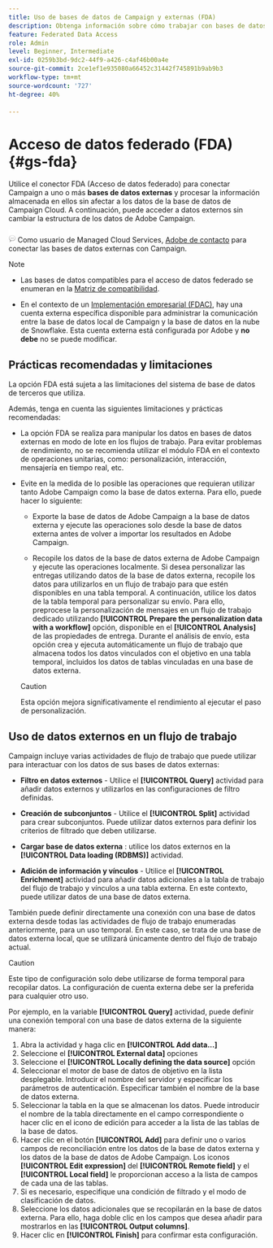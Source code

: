 ```yaml
---
title: Uso de bases de datos de Campaign y externas (FDA)
description: Obtenga información sobre cómo trabajar con bases de datos de Campaign y externas
feature: Federated Data Access
role: Admin
level: Beginner, Intermediate
exl-id: 0259b3bd-9dc2-44f9-a426-c4af46b00a4e
source-git-commit: 2ce1ef1e935080a66452c31442f745891b9ab9b3
workflow-type: tm+mt
source-wordcount: '727'
ht-degree: 40%

---
```


# Acceso de datos federado (FDA){#gs-fda}

Utilice el conector FDA (Acceso de datos federado) para conectar Campaign a uno o más **bases de datos externas** y procesar la información almacenada en ellos sin afectar a los datos de la base de datos de Campaign Cloud. A continuación, puede acceder a datos externos sin cambiar la estructura de los datos de Adobe Campaign.

![](../assets/do-not-localize/speech.png)   Como usuario de Managed Cloud Services, [Adobe de contacto](../start/campaign-faq.md#support) para conectar las bases de datos externas con Campaign.


>[!NOTE]
>
>* Las bases de datos compatibles para el acceso de datos federado se enumeran en la [Matriz de compatibilidad](../start/compatibility-matrix.md).
>
>* En el contexto de un [Implementación empresarial (FDAC)](../architecture/enterprise-deployment.md), hay una cuenta externa específica disponible para administrar la comunicación entre la base de datos local de Campaign y la base de datos en la nube de Snowflake. Esta cuenta externa está configurada por Adobe y **no debe** no se puede modificar.
>



## Prácticas recomendadas y limitaciones

La opción FDA está sujeta a las limitaciones del sistema de base de datos de terceros que utiliza.

Además, tenga en cuenta las siguientes limitaciones y prácticas recomendadas:

* La opción FDA se realiza para manipular los datos en bases de datos externas en modo de lote en los flujos de trabajo. Para evitar problemas de rendimiento, no se recomienda utilizar el módulo FDA en el contexto de operaciones unitarias, como: personalización, interacción, mensajería en tiempo real, etc.

* Evite en la medida de lo posible las operaciones que requieran utilizar tanto Adobe Campaign como la base de datos externa. Para ello, puede hacer lo siguiente:

   * Exporte la base de datos de Adobe Campaign a la base de datos externa y ejecute las operaciones solo desde la base de datos externa antes de volver a importar los resultados en Adobe Campaign.

   * Recopile los datos de la base de datos externa de Adobe Campaign y ejecute las operaciones localmente.
   Si desea personalizar las entregas utilizando datos de la base de datos externa, recopile los datos para utilizarlos en un flujo de trabajo para que estén disponibles en una tabla temporal. A continuación, utilice los datos de la tabla temporal para personalizar su envío. Para ello, preprocese la personalización de mensajes en un flujo de trabajo dedicado utilizando **[!UICONTROL Prepare the personalization data with a workflow]** opción, disponible en el **[!UICONTROL Analysis]** de las propiedades de entrega. Durante el análisis de envío, esta opción crea y ejecuta automáticamente un flujo de trabajo que almacena todos los datos vinculados con el objetivo en una tabla temporal, incluidos los datos de tablas vinculadas en una base de datos externa.

   >[!CAUTION]
   >
   >Esta opción mejora significativamente el rendimiento al ejecutar el paso de personalización.


## Uso de datos externos en un flujo de trabajo

Campaign incluye varias actividades de flujo de trabajo que puede utilizar para interactuar con los datos de sus bases de datos externas:

* **Filtro en datos externos** - Utilice el **[!UICONTROL Query]** actividad para añadir datos externos y utilizarlos en las configuraciones de filtro definidas.

* **Creación de subconjuntos** - Utilice el **[!UICONTROL Split]** actividad para crear subconjuntos. Puede utilizar datos externos para definir los criterios de filtrado que deben utilizarse.

* **Cargar base de datos externa** : utilice los datos externos en la **[!UICONTROL Data loading (RDBMS)]** actividad.

* **Adición de información y vínculos** - Utilice el **[!UICONTROL Enrichment]** actividad para añadir datos adicionales a la tabla de trabajo del flujo de trabajo y vínculos a una tabla externa. En este contexto, puede utilizar datos de una base de datos externa.

También puede definir directamente una conexión con una base de datos externa desde todas las actividades de flujo de trabajo enumeradas anteriormente, para un uso temporal. En este caso, se trata de una base de datos externa local, que se utilizará únicamente dentro del flujo de trabajo actual.

>[!CAUTION]
>
>Este tipo de configuración solo debe utilizarse de forma temporal para recopilar datos. La configuración de cuenta externa debe ser la preferida para cualquier otro uso.

Por ejemplo, en la variable **[!UICONTROL Query]** actividad, puede definir una conexión temporal con una base de datos externa de la siguiente manera:

1. Abra la actividad y haga clic en **[!UICONTROL Add data...]**
1. Seleccione el **[!UICONTROL External data]** opciones
1. Seleccione el **[!UICONTROL Locally defining the data source]** opción
1. Seleccionar el motor de base de datos de objetivo en la lista desplegable. Introducir el nombre del servidor y especificar los parámetros de autenticación. Especificar también el nombre de la base de datos externa.
1. Seleccionar la tabla en la que se almacenan los datos. Puede introducir el nombre de la tabla directamente en el campo correspondiente o hacer clic en el icono de edición para acceder a la lista de las tablas de la base de datos.
1. Hacer clic en el botón **[!UICONTROL Add]** para definir uno o varios campos de reconciliación entre los datos de la base de datos externa y los datos de la base de datos de Adobe Campaign. Los iconos **[!UICONTROL Edit expression]** del **[!UICONTROL Remote field]** y el **[!UICONTROL Local field]** le proporcionan acceso a la lista de campos de cada una de las tablas.
1. Si es necesario, especifique una condición de filtrado y el modo de clasificación de datos.
1. Seleccione los datos adicionales que se recopilarán en la base de datos externa. Para ello, haga doble clic en los campos que desea añadir para mostrarlos en las **[!UICONTROL Output columns]**.
1. Hacer clic en **[!UICONTROL Finish]** para confirmar esta configuración.
